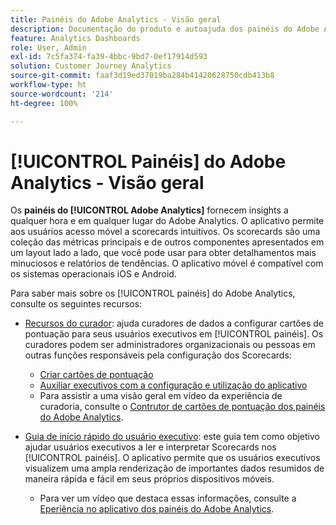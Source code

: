```yaml
---
title: Painéis do Adobe Analytics - Visão geral
description: Documentação do produto e autoajuda dos painéis do Adobe Analytics
feature: Analytics Dashboards
role: User, Admin
exl-id: 7c5fa374-fa39-4bbc-9bd7-0ef17914d593
solution: Customer Journey Analytics
source-git-commit: faaf3d19ed37019ba284b41420628750cdb413b8
workflow-type: ht
source-wordcount: '214'
ht-degree: 100%

---
```


# [!UICONTROL Painéis] do Adobe Analytics - Visão geral

Os **painéis do [!UICONTROL Adobe Analytics]** fornecem insights a qualquer hora e em qualquer lugar do Adobe Analytics. O aplicativo permite aos usuários acesso móvel a scorecards intuitivos. Os scorecards são uma coleção das métricas principais e de outros componentes apresentados em um layout lado a lado, que você pode usar para obter detalhamentos mais minuciosos e relatórios de tendências. O aplicativo móvel é compatível com os sistemas operacionais iOS e Android.

Para saber mais sobre os [!UICONTROL painéis] do Adobe Analytics, consulte os seguintes recursos:

* [Recursos do curador](/help/mobile-app/curator.md): ajuda curadores de dados a configurar cartões de pontuação para seus usuários executivos em [!UICONTROL painéis]. Os curadores podem ser administradores organizacionais ou pessoas em outras funções responsáveis pela configuração dos Scorecards:

   * [Criar cartões de pontuação](/help/mobile-app/create-scorecard.md)
   * [Auxiliar executivos com a configuração e utilização do aplicativo](/help/mobile-app/set-up-execs.md)
   * Para assistir a uma visão geral em vídeo da experiência de curadoria, consulte o [Contrutor de cartões de pontuação dos painéis do Adobe Analytics](https://experienceleague.adobe.com/docs/analytics-learn/tutorials/additional-tools/analytics-dashboards/adobe-analytics-dashboards-scorecard-builder.html?lang=pt-BR).


* [Guia de início rápido do usuário executivo](/help/mobile-app/executive.md): este guia tem como objetivo ajudar usuários executivos a ler e interpretar Scorecards nos [!UICONTROL painéis]. O aplicativo permite que os usuários executivos visualizem uma ampla renderização de importantes dados resumidos de maneira rápida e fácil em seus próprios dispositivos móveis.

   * Para ver um vídeo que destaca essas informações, consulte a [Eperiência no aplicativo dos painéis do Adobe Analytics](https://experienceleague.adobe.com/docs/analytics-learn/tutorials/additional-tools/analytics-dashboards/adobe-analytics-dashboards-in-app-experience.html?lang=pt-BR).
